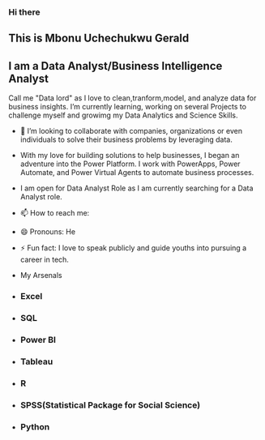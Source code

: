 ### Hi there

## This is  Mbonu Uchechukwu Gerald

## I am a Data Analyst/Business Intelligence Analyst

Call me "Data lord" as I love to clean,tranform,model, and analyze data for business insights.
I’m currently learning, working on several Projects to challenge myself and growimg my Data Analytics and Science Skills.
- 💞️ I’m looking to collaborate with companies, organizations or even individuals to solve their business problems by leveraging data.
- With my love for building solutions to help businesses, I began an adventure into the Power Platform. I work with PowerApps, Power Automate, and Power Virtual Agents to automate business processes.
- I am open for Data Analyst Role as I am currently searching for a Data Analyst role.
- 📫 How to reach me:
- 😄 Pronouns: He
- ⚡ Fun fact: I love to speak publicly and guide youths into pursuing a career in tech.

- My Arsenals

- ### Excel
- ### SQL
- ### Power BI
- ### Tableau
- ### R
- ### SPSS(Statistical Package for Social Science)
- ### Python
<!---
MbonuGerald/MbonuGerald is a ✨ special ✨ repository because its `README.md` (this file) appears on your GitHub profile.
You can click the Preview link to take a look at your changes.
--->
